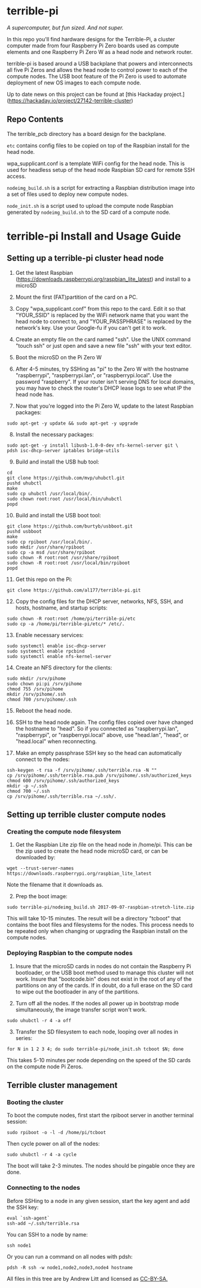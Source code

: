 # terrible-pi
*A supercomputer, but fun sized. And not super.*

In this repo you'll find hardware designs for the Terrible-Pi, a cluster
computer made from four Raspberry Pi Zero boards used as compute elements
and one Raspberry Pi Zero W as a head node and network router.

terrible-pi is based around a USB backplane that powers and interconnects
all five Pi Zeros and allows the head node to control power to each of the
compute nodes.  The USB boot feature of the Pi Zero is used to automate
deployment of new OS images to each compute node.

Up to date news on this project can be found at [this Hackaday project.]
(https://hackaday.io/project/27142-terrible-cluster)


Repo Contents
-------------
The terrible_pcb directory has a board design for the backplane.

`etc` contains config files to be copied on top of the Raspbian install for
the head node.

wpa_supplicant.conf is a template WiFi config for the head node.  This is used
for headless setup of the head node Raspbian SD card for remote SSH access.

`nodeimg_build.sh` is a script for extracting a Raspbian distribution image into
a set of files used to deploy new compute nodes.

`node_init.sh` is a script used to upload the compute node Raspbian generated
by `nodeimg_build.sh` to the SD card of a compute node.

terrible-pi Install and Usage Guide
===================================

Setting up a terrible-pi cluster head node
------------------------------------------

1. Get the latest Raspbian (https://downloads.raspberrypi.org/raspbian_lite_latest)
   and install to a microSD
   
2. Mount the first (FAT)partition of the card on a PC.
		
3. Copy "wpa_supplicant.conf" from this repo to the card.  Edit it so that
   "YOUR_SSID" is replaced by the WiFi network name that you want the head node
   to connect to, and "YOUR_PASSPHRASE" is replaced by the network's key.  Use
   your Google-fu if you can't get it to work.
		
4. Create an empty file on the card named "ssh".  Use the UNIX command "touch
   ssh" or just open and save a new file "ssh" with your text editor.
		
5. Boot the microSD on the Pi Zero W
		
6. After 4-5 minutes, try SSHing as "pi" to the Zero W with the hostname
   "raspberrypi", "raspberrypi.lan", or "raspberrypi.local".  Use the password
   "raspberry".  If your router isn't serving DNS for local domains, you may
   have to check the router's DHCP lease logs to see what IP the head node has.
		
7. Now that you're logged into the Pi Zero W, update to the latest Raspbian
   packages:

```
sudo apt-get -y update && sudo apt-get -y upgrade
```
			
8. Install the necessary packages:
			
```
sudo apt-get -y install libusb-1.0-0-dev nfs-kernel-server git \
pdsh isc-dhcp-server iptables bridge-utils
```
9. Build and install the USB hub tool:

```
cd
git clone https://github.com/mvp/uhubctl.git
pushd uhubctl
make
sudo cp uhubctl /usr/local/bin/.
sudo chown root:root /usr/local/bin/uhubctl
popd
```
10. Build and install the USB boot tool:
	
```
git clone https://github.com/burtyb/usbboot.git
pushd usbboot
make
sudo cp rpiboot /usr/local/bin/.
sudo mkdir /usr/share/rpiboot
sudo cp -a msd /usr/share/rpiboot
sudo chown -R root:root /usr/share/rpiboot
sudo chown -R root:root /usr/local/bin/rpiboot
popd
```
11. Get this repo on the Pi:

```
git clone https://github.com/al177/terrible-pi.git
```

12. Copy the config files for the DHCP server, networks, NFS, SSH, and
hosts, hostname, and startup scripts:

```
sudo chown -R root:root /home/pi/terrible-pi/etc			
sudo cp -a /home/pi/terrible-pi/etc/* /etc/.
```		
13. Enable necessary services:

```
sudo systemctl enable isc-dhcp-server
sudo systemctl enable rpcbind
sudo systemctl enable nfs-kernel-server
```
14. Create an NFS directory for the clients:

```
sudo mkdir /srv/pihome
sudo chown pi:pi /srv/pihome
chmod 755 /srv/pihome
mkdir /srv/pihome/.ssh
chmod 700 /srv/pihome/.ssh
```

15. Reboot the head node.

16. SSH to the head node again. The config files copied over have changed the
    hostname to "head".  So if you connected as "raspberrypi.lan",
    "raspberrypi", or "raspberrypi.local" above, use "head.lan", "head", or
    "head.local" when reconnecting.

17. Make an empty passphrase SSH key so the head can automatically connect to
    the nodes:

```
ssh-keygen -t rsa -f /srv/pihome/.ssh/terrible.rsa -N ""
cp /srv/pihome/.ssh/terrible.rsa.pub /srv/pihome/.ssh/authorized_keys
chmod 600 /srv/pihome/.ssh/authorized_keys
mkdir -p ~/.ssh
chmod 700 ~/.ssh
cp /srv/pihome/.ssh/terrible.rsa ~/.ssh/.
```

Setting up terrible cluster compute nodes
-----------------------------------------

### Creating the compute node filesystem

1. Get the Raspbian Lite zip file on the head node in /home/pi.  This can be
   the zip used to create the head node microSD card, or can be downloaded by:

```
wget --trust-server-names https://downloads.raspberrypi.org/raspbian_lite_latest
```
	 
Note the filename that it downloads as.

2. Prep the boot image:

```
sudo terrible-pi/nodeimg_build.sh 2017-09-07-raspbian-stretch-lite.zip
```
	
This will take 10-15 minutes.  The result will be a directory "tcboot"
that contains the boot files and filesystems for the nodes.  This process
needs to be repeated only when changing or upgrading the Raspbian install on
the compute nodes.

### Deploying Raspbian to the compute nodes

1. Insure that the microSD cards in nodes do not contain the Raspberry Pi
   bootloader, or the USB boot method used to manage this cluster will not work.
   Insure that "bootcode.bin" does not exist in the root of any of the
   partitions on any of the cards.  If in doubt, do a full erase on the SD card
   to wipe out the bootloader in any of the partitions.
	 
2. Turn off all the nodes.  If the nodes all power up in bootstrap mode
   simultaneously, the image transfer script won't work.

```
sudo uhubctl -r 4 -a off
```

3. Transfer the SD filesystem to each node, looping over all nodes in series:

```
for N in 1 2 3 4; do sudo terrible-pi/node_init.sh tcboot $N; done
```

This takes 5-10 minutes per node depending on the speed of the SD cards
on the compute node Pi Zeros.

Terrible cluster management
---------------------------

### Booting the cluster

To boot the compute nodes, first start the rpiboot server in another
terminal session:

```
sudo rpiboot -o -l -d /home/pi/tcboot
```

Then cycle power on all of the nodes:

```
sudo uhubctl -r 4 -a cycle
```

The boot will take 2-3 minutes.  The nodes should be pingable once they are
done.  

### Connecting to the nodes

Before SSHing to a node in any given session, start the key agent and add
the SSH key:

```
eval `ssh-agent`
ssh-add ~/.ssh/terrible.rsa
```

You can SSH to a node by name:

```
ssh node1
```

Or you can run a command on all nodes with pdsh:

```
pdsh -R ssh -w node1,node2,node3,node4 hostname
```




All files in this tree are by Andrew Litt and licensed as [CC-BY-SA.](https://creativecommons.org/licenses/by-sa/4.0/)
